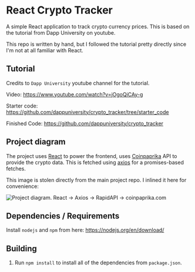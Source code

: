 # React Crypto Tracker

A simple React application to track crypto currency prices. This is based on the tutorial from Dapp University on youtube.

This repo is written by hand, but I followed the tutorial pretty directly since I'm not at all familiar with React.

## Tutorial

Credits to `Dapp University` youtube channel for the tutorial.

Video: https://www.youtube.com/watch?v=jOgoQiCAy-g

Starter code: https://github.com/dappuniversity/crypto_tracker/tree/starter_code

Finished Code: https://github.com/dappuniversity/crypto_tracker

## Project diagram

The project uses [React](https://reactjs.org/) to power the frontend, uses [Coinpaprika](https://rapidapi.com/lbraciszewski/api/coinpaprika1) API to provide the crypto data. This is fetched using [axios](https://github.com/axios/axios) for a promises-based fetches.

This image is stolen directly from the main project repo. I inlined it here for convenience:

![Project diagram. React -> Axios -> RapidAPI -> coinpaprika.com](https://camo.githubusercontent.com/680699d03d04b7da2d694400f35d8cbf52b3953f7e605b632d27e2c95a1b9cb4/68747470733a2f2f692e6779617a6f2e636f6d2f65333037373764353137373635623634346434636639373538623064623535632e706e67)

## Dependencies / Requirements

Install `nodejs` and `npm` from here: https://nodejs.org/en/download/

## Building

1. Run `npm install` to install all of the dependencies from `package.json`.
